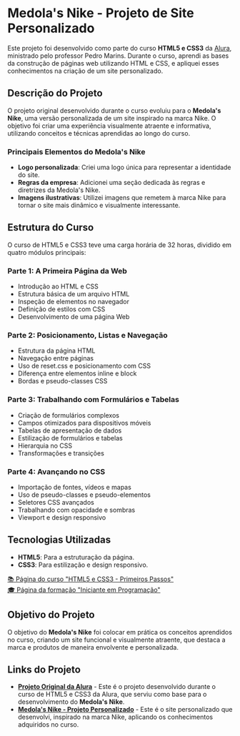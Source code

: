 # **Medola's Nike - Projeto de Site Personalizado**

Este projeto foi desenvolvido como parte do curso **HTML5 e CSS3** da [Alura](https://www.alura.com.br/), ministrado pelo professor Pedro Marins. Durante o curso, aprendi as bases da construção de páginas web utilizando HTML e CSS, e apliquei esses conhecimentos na criação de um site personalizado.

## **Descrição do Projeto**

O projeto original desenvolvido durante o curso evoluiu para o **Medola's Nike**, uma versão personalizada de um site inspirado na marca Nike. O objetivo foi criar uma experiência visualmente atraente e informativa, utilizando conceitos e técnicas aprendidas ao longo do curso.

### **Principais Elementos do Medola's Nike**
- **Logo personalizada**: Criei uma logo única para representar a identidade do site.
- **Regras da empresa**: Adicionei uma seção dedicada às regras e diretrizes da Medola's Nike.
- **Imagens ilustrativas**: Utilizei imagens que remetem à marca Nike para tornar o site mais dinâmico e visualmente interessante.

## **Estrutura do Curso**

O curso de HTML5 e CSS3 teve uma carga horária de 32 horas, dividido em quatro módulos principais:

### **Parte 1: A Primeira Página da Web**
- Introdução ao HTML e CSS
- Estrutura básica de um arquivo HTML
- Inspeção de elementos no navegador
- Definição de estilos com CSS
- Desenvolvimento de uma página Web

### **Parte 2: Posicionamento, Listas e Navegação**
- Estrutura da página HTML
- Navegação entre páginas
- Uso de reset.css e posicionamento com CSS
- Diferença entre elementos inline e block
- Bordas e pseudo-classes CSS

### **Parte 3: Trabalhando com Formulários e Tabelas**
- Criação de formulários complexos
- Campos otimizados para dispositivos móveis
- Tabelas de apresentação de dados
- Estilização de formulários e tabelas
- Hierarquia no CSS
- Transformações e transições

### **Parte 4: Avançando no CSS**
- Importação de fontes, vídeos e mapas
- Uso de pseudo-classes e pseudo-elementos
- Seletores CSS avançados
- Trabalhando com opacidade e sombras
- Viewport e design responsivo

## **Tecnologias Utilizadas**
- **HTML5**: Para a estruturação da página.
- **CSS3**: Para estilização e design responsivo.

[📚 Página do curso "HTML5 e CSS3 - Primeiros Passos"](https://www.alura.com.br/curso-online-html5-css3-primeiros-passos)<br>
[🎓 Página da formação "Iniciante em Programação"](https://www.alura.com.br/formacao-programacao)

## **Objetivo do Projeto**

O objetivo do **Medola's Nike** foi colocar em prática os conceitos aprendidos no curso, criando um site funcional e visualmente atraente, que destaca a marca e produtos de maneira envolvente e personalizada.

## **Links do Projeto**

- [**Projeto Original da Alura**](https://felipemedola.github.io/alura_barbeariaalura/) - Este é o projeto desenvolvido durante o curso de HTML5 e CSS3 da Alura, que serviu como base para o desenvolvimento do **Medola's Nike**.
- [**Medola's Nike - Projeto Personalizado**](https://felipemedola.github.io/personal_medolas-nike-site/) - Este é o site personalizado que desenvolvi, inspirado na marca Nike, aplicando os conhecimentos adquiridos no curso.
